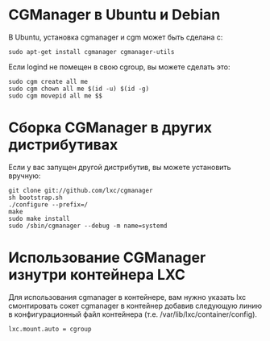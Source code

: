 # CGManager в Ubuntu и Debian
В Ubuntu, установка cgmanager и cgm может быть сделана с:

    sudo apt-get install cgmanager cgmanager-utils

Если logind не помещен в свою cgroup, вы можете сделать это:

    sudo cgm create all me
    sudo cgm chown all me $(id -u) $(id -g)
    sudo cgm movepid all me $$

# Сборка CGManager в других дистрибутивах
Если у вас запущен другой дистрибутив, вы можете установить вручную:

    git clone git://github.com/lxc/cgmanager
    sh bootstrap.sh
    ./configure --prefix=/
    make
    sudo make install
    sudo /sbin/cgmanager --debug -m name=systemd

# Использование CGManager изнутри контейнера LXC
Для использования cgmanager в контейнере, вам нужно указать lxc смонтировать сокет
cgmanager в контейнер добавив следующую линию в
конфигурационный файл контейнера (т.е. /var/lib/lxc/container/config).

    lxc.mount.auto = cgroup

